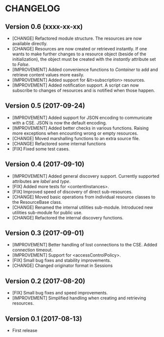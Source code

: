 # CHANGELOG

## Version 0.6 (xxxx-xx-xx)
- [CHANGE] Refactored module structure. The resources are now available directly.
- [CHANGE] Resources are now created or retrieved instantly. If one wants to make further changes to a resource object (beside of the initialization), the object must be created with the *instantly* attribute set to *False*.
- [IMPROVEMENT] Added convenience functions to *Container* to add and retrieve content values more easily.
- [IMPROVEMENT] Added support for &lt>subscription> resources.
- [IMPROVEMENT] Added notification support. A script can now subscribe to changes of resources and is notified when those happen.

## Version 0.5 (2017-09-24)
- [IMPROVEMENT] Added support for JSON encoding to communicate with a CSE. JSON is now the default encoding.
- [IMPROVEMENT] Added better checks in various functions. Raising more exceptions when encounting wrong or empty resources.
- [CHANGE] Moved marshalling functions to an extra source file.
- [CHANGE] Refactored some internal functions
- [FIX] Fixed some test cases.

## Version 0.4 (2017-09-10)
- [IMPROVEMENT] Added general discovery support. Currently supported attributes are *label* and *type*.
- [FIX] Added more tests for &lt;contentInstances>.
- [FIX] Improved speed of discovery of direct sub-resources.
- [CHANGE] Moved basic operations from individual resource classes to the ResourceBase class.
- [CHANGE] Renamed the internal utilities sub-module. Introduced new utilities sub-module for public use.
- [CHANGE] Refactored the internal discovery functions.

## Version 0.3 (2017-09-01)
- [IMPROVEMENT] Better handling of lost connections to the CSE. Added connection timeout.
- [IMPROVEMENT] Support for &lt;accessControlPolicy>.
- [FIX] Small bug fixes and stability improvements.
- [CHANGE] Changed originator format in Sessions

## Version 0.2 (2017-08-20)
- [FIX] Small bug fixes and speed improvements.
- [IMPROVEMENT] Simplified handling when creating and retrieving resources.

## Version 0.1 (2017-08-13)
- First release